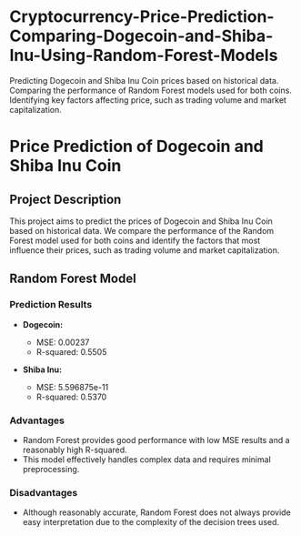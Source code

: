 # Cryptocurrency-Price-Prediction-Comparing-Dogecoin-and-Shiba-Inu-Using-Random-Forest-Models
Predicting Dogecoin and Shiba Inu Coin prices based on historical data. Comparing the performance of Random Forest models used for both coins. Identifying key factors affecting price, such as trading volume and market capitalization.
# Price Prediction of Dogecoin and Shiba Inu Coin

## Project Description
This project aims to predict the prices of Dogecoin and Shiba Inu Coin based on historical data. We compare the performance of the Random Forest model used for both coins and identify the factors that most influence their prices, such as trading volume and market capitalization.

## Random Forest Model

### Prediction Results

- **Dogecoin:**
  - MSE: 0.00237
  - R-squared: 0.5505

- **Shiba Inu:**
  - MSE: 5.596875e-11
  - R-squared: 0.5370

### Advantages
- Random Forest provides good performance with low MSE results and a reasonably high R-squared.
- This model effectively handles complex data and requires minimal preprocessing.

### Disadvantages
- Although reasonably accurate, Random Forest does not always provide easy interpretation due to the complexity of the decision trees used.
